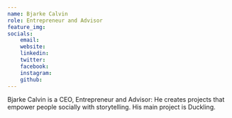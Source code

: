 ```yaml
---
name: Bjarke Calvin
role: Entrepreneur and Advisor
feature_img:
socials:
    email:
    website:
    linkedin: 
    twitter:
    facebook:
    instagram:
    github:
---
```


Bjarke Calvin is a CEO, Entrepreneur and Advisor: He creates projects that empower people socially with storytelling. His main project is Duckling.